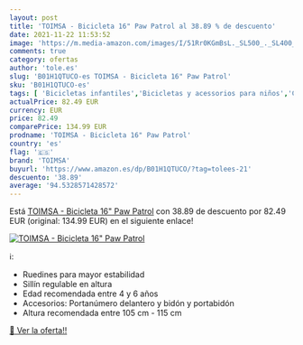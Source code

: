 ```yaml
---
layout: post
title: 'TOIMSA - Bicicleta 16" Paw Patrol al 38.89 % de descuento'
date: 2021-11-22 11:53:52
image: 'https://m.media-amazon.com/images/I/51Rr0KGmBsL._SL500_._SL400_.jpg'
comments: true
category: ofertas
author: 'tole.es'
slug: 'B01H1QTUCO-es TOIMSA - Bicicleta 16" Paw Patrol'
sku: 'B01H1QTUCO-es'
tags: [ 'Bicicletas infantiles','Bicicletas y acessorios para niños','Ciclismo','Deportes y aire libre','Juguetes','Juguetes antiestrés para dedos','Juguetes y juegos','Regalos originales y de broma','Ropa y equipo para deportes','bicicleta','toimsa', ]
actualPrice: 82.49 EUR
currency: EUR
price: 82.49
comparePrice: 134.99 EUR
prodname: 'TOIMSA - Bicicleta 16" Paw Patrol'
country: 'es'
flag: '🇪🇸'
brand: 'TOIMSA'
buyurl: 'https://www.amazon.es/dp/B01H1QTUCO/?tag=tolees-21'
descuento: '38.89'
average: '94.5328571428572'
---
```


Está [TOIMSA - Bicicleta 16" Paw Patrol](https://www.amazon.es/dp/B01H1QTUCO/?tag=tolees-21) con 38.89 de descuento por 82.49 EUR (original: 134.99 EUR) en el siguiente enlace!

[![TOIMSA - Bicicleta 16" Paw Patrol](https://m.media-amazon.com/images/I/51Rr0KGmBsL._SL500_._SL400_.jpg)](https://www.amazon.es/dp/B01H1QTUCO/?tag=tolees-21)

ℹ️:

- Ruedines para mayor estabilidad
- Sillín regulable en altura
- Edad recomendada entre 4 y 6 años
- Accesorios: Portanúmero delantero y bidón y portabidón
- Altura recomendada entre 105 cm - 115 cm

[🛒 Ver la oferta!!](https://www.amazon.es/dp/B01H1QTUCO/?tag=tolees-21)
